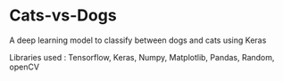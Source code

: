 # Cats-vs-Dogs

A deep learning model to classify between dogs and cats using Keras 

Libraries used : Tensorflow, Keras, Numpy, Matplotlib, Pandas, Random, openCV
